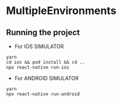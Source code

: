 # MultipleEnvironments
## Running the project

- For IOS SIMULATOR
```
yarn
cd ios && pod install && cd ..
npx react-native run-ios
```
- For ANDROID SIMULATOR
```
yarn
npx react-native run-android
```
